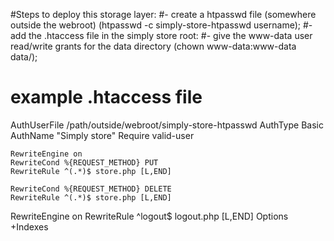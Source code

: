 #Steps to deploy this storage layer:
#- create a htpasswd file (somewhere outside the webroot) (htpasswd -c simply-store-htpasswd username);
#- add the .htaccess file in the simply store root:
#- give the www-data user read/write grants for the data directory (chown www-data:www-data data/);
#
# example .htaccess file
<Limit PUT DELETE>
    AuthUserFile /path/outside/webroot/simply-store-htpasswd
    AuthType Basic
    AuthName "Simply store"
    Require valid-user

    RewriteEngine on
    RewriteCond %{REQUEST_METHOD} PUT
    RewriteRule ^(.*)$ store.php [L,END]

    RewriteCond %{REQUEST_METHOD} DELETE
    RewriteRule ^(.*)$ store.php [L,END]
</Limit>
<Limit GET POST>
	RewriteEngine on
	RewriteRule ^logout$ logout.php [L,END]
</Limit>
Options +Indexes
